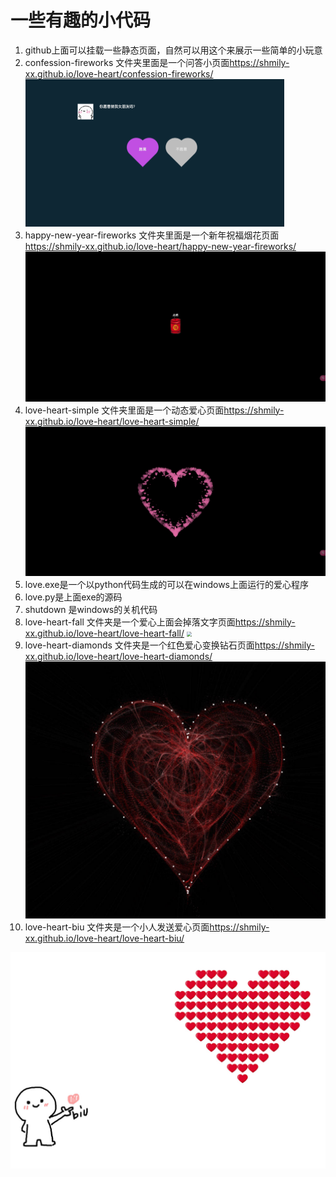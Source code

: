 

# 一些有趣的小代码

1. github上面可以挂载一些静态页面，自然可以用这个来展示一些简单的小玩意
2. confession-fireworks 文件夹里面是一个问答小页面<https://shmily-xx.github.io/love-heart/confession-fireworks/>
   <img src="./imgs/WX20250609-142228.png" style="zoom:50%;" />
3. happy-new-year-fireworks 文件夹里面是一个新年祝福烟花页面<https://shmily-xx.github.io/love-heart/happy-new-year-fireworks/>
   <img src="./imgs/WX20250121-090345.png" style="zoom:50%;" />
4. love-heart-simple 文件夹里面是一个动态爱心页面<https://shmily-xx.github.io/love-heart/love-heart-simple/>
   <img src="./imgs/WX20250121-090311.png" style="zoom:50%;" />
5. love.exe是一个以python代码生成的可以在windows上面运行的爱心程序
6. love.py是上面exe的源码
7. shutdown 是windows的关机代码
8. love-heart-fall 文件夹是一个爱心上面会掉落文字页面<https://shmily-xx.github.io/love-heart/love-heart-fall/>
   <img src="./imgs/WX20250609-142229.png" style="zoom:50%;" />
9. love-heart-diamonds 文件夹是一个红色爱心变换钻石页面<https://shmily-xx.github.io/love-heart/love-heart-diamonds/>
   <img src="./imgs/033.jpg" style="zoom:50%">
10. love-heart-biu 文件夹是一个小人发送爱心页面<https://shmily-xx.github.io/love-heart/love-heart-biu/>
   <img src="./imgs/love-heart-biu.jpg" style="zoom:50%">